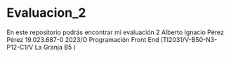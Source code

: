 # Evaluacion_2
En este repositorio podrás encontrar mi evaluación 2
Alberto Ignacio Pérez Pérez
19.023.687-0
2023/O Programación Front End (TI2031/V-B50-N3-P12-C1/V La Granja B5 )
